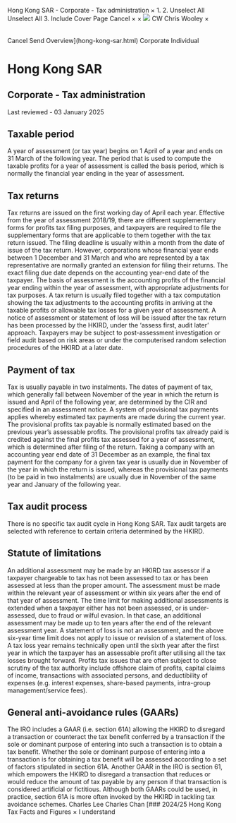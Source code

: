 Hong Kong SAR - Corporate - Tax administration
×
1.
2.
Unselect All
Unselect All
3.
Include Cover Page
Cancel
×
×
![](-/media/world-wide-tax-summaries/attachments/global---chris-wooley.ashx%3Frev=ac5e5f3223b34096b1afc2a6009c7320&revision=ac5e5f32-23b3-4096-b1af-c2a6009c7320&hash=859B7ADC84DC2CBEC9760E9E6EE7DE6D0A8BFCDF)
CW
Chris Wooley
×
######
Cancel
Send
Overview](hong-kong-sar.html)
Corporate
Individual
# Hong Kong SAR
## Corporate - Tax administration
Last reviewed - 03 January 2025
## Taxable period
A year of assessment (or tax year) begins on 1 April of a year and ends on 31 March of the following year. The period that is used to compute the taxable profits for a year of assessment is called the basis period, which is normally the financial year ending in the year of assessment.
## Tax returns
Tax returns are issued on the first working day of April each year. Effective from the year of assessment 2018/19, there are different supplementary forms for profits tax filing purposes, and taxpayers are required to file the supplementary forms that are applicable to them together with the tax return issued.
The filing deadline is usually within a month from the date of issue of the tax return. However, corporations whose financial year ends between 1 December and 31 March and who are represented by a tax representative are normally granted an extension for filing their returns. The exact filing due date depends on the accounting year-end date of the taxpayer.
The basis of assessment is the accounting profits of the financial year ending within the year of assessment, with appropriate adjustments for tax purposes. A tax return is usually filed together with a tax computation showing the tax adjustments to the accounting profits in arriving at the taxable profits or allowable tax losses for a given year of assessment.
A notice of assessment or statement of loss will be issued after the tax return has been processed by the HKIRD, under the ‘assess first, audit later’ approach. Taxpayers may be subject to post-assessment investigation or field audit based on risk areas or under the computerised random selection procedures of the HKIRD at a later date.
## Payment of tax
Tax is usually payable in two instalments. The dates of payment of tax, which generally fall between November of the year in which the return is issued and April of the following year, are determined by the CIR and specified in an assessment notice. A system of provisional tax payments applies whereby estimated tax payments are made during the current year. The provisional profits tax payable is normally estimated based on the previous year’s assessable profits. The provisional profits tax already paid is credited against the final profits tax assessed for a year of assessment, which is determined after filing of the return.
Taking a company with an accounting year end date of 31 December as an example, the final tax payment for the company for a given tax year is usually due in November of the year in which the return is issued, whereas the provisional tax payments (to be paid in two instalments) are usually due in November of the same year and January of the following year.
## Tax audit process
There is no specific tax audit cycle in Hong Kong SAR. Tax audit targets are selected with reference to certain criteria determined by the HKIRD.
## Statute of limitations
An additional assessment may be made by an HKIRD tax assessor if a taxpayer chargeable to tax has not been assessed to tax or has been assessed at less than the proper amount. The assessment must be made within the relevant year of assessment or within six years after the end of that year of assessment. The time limit for making additional assessments is extended when a taxpayer either has not been assessed, or is under-assessed, due to fraud or wilful evasion. In that case, an additional assessment may be made up to ten years after the end of the relevant assessment year.
A statement of loss is not an assessment, and the above six-year time limit does not apply to issue or revision of a statement of loss. A tax loss year remains technically open until the sixth year after the first year in which the taxpayer has an assessable profit after utilising all the tax losses brought forward.
Profits tax issues that are often subject to close scrutiny of the tax authority include offshore claim of profits, capital claims of income, transactions with associated persons, and deductibility of expenses (e.g. interest expenses, share-based payments, intra-group management/service fees).
## General anti-avoidance rules (GAARs)
The IRO includes a GAAR (i.e. section 61A) allowing the HKIRD to disregard a transaction or counteract the tax benefit conferred by a transaction if the sole or dominant purpose of entering into such a transaction is to obtain a tax benefit. Whether the sole or dominant purpose of entering into a transaction is for obtaining a tax benefit will be assessed according to a set of factors stipulated in section 61A. Another GAAR in the IRO is section 61, which empowers the HKIRD to disregard a transaction that reduces or would reduce the amount of tax payable by any person if that transaction is considered artificial or fictitious. Although both GAARs could be used, in practice, section 61A is more often invoked by the HKIRD in tackling tax avoidance schemes.
Charles Lee
Charles Chan
[### 2024/25 Hong Kong Tax Facts and Figures
×
I understand